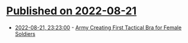# [Published on 2022-08-21](index.md)

* [2022-08-21, 23:23:00](https://soylentnews.org/article.pl?sid=22/08/20/2323241&from=rss) - [Army Creating First Tactical Bra for Female Soldiers](https://soylentnews.org/article.pl?sid=22/08/20/2323241&from=rss)
